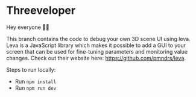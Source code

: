 # Threeveloper

Hey everyone 🙋‍♂️

This branch contains the code to debug your own 3D scene UI using leva. Leva is a JavaScript library which makes it possible to add a GUI to your screen that can be used for fine-tuning parameters and monitoring value changes. Check out their website here: https://github.com/pmndrs/leva.

Steps to run locally:

- Run `npm install`
- Run `npm run dev`
